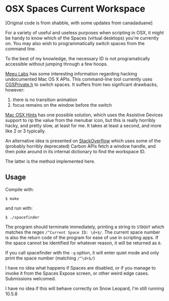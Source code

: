 OSX Spaces Current Workspace
============================

[Original code is from shabble, with some updates from canadaduane]

For a variety of useful and useless purposes when scripting in OSX, it
might be handy to know which of the  Spaces (virtual desktops)
you're currently on. You may also wish to programmatically switch spaces
from the command line.

To the best of my knowledge, the necessary ID is not programatically accessible
without jumping through a few hoops.

[Meeu Labs](http://meeu.me/blog/dashboard-expose-spaces) has some interesting
information regarding hacking undocumented Mac OS X APIs.  This command-line
tool currently uses [CGSPrivate.h](http://code.google.com/p/undocumented-goodness/source/browse/trunk/CoreGraphics/CGSPrivate.h)
to switch spaces.  It suffers from two signficant drawbacks, however:
  1. there is no transition animation
  2. focus remains on the window before the switch

[Mac OSX Hints](http://www.macosxhints.com/article.php?story=20080227075244778)
has one possible solution, which uses the Assistive Devices support to rip the
value from the menubar icon, but this is really horribly hacky, and pretty slow,
at least for me. It takes at least a second, and more like 2 or 3 typically.

An alternative idea is presented on
[StackOverflow](http://stackoverflow.com/questions/554380/how-to-detect-which-space-the-user-is-on-in-mac-os-x-leopard)
which uses some of the (probably horribly deprecated) Carbon APIs fetch a window
handle, and then poke around in its internal dictionary to find the workspace
ID.

The latter is the method implemented here.

Usage
-----

Compile with:

`$ make`

and run with:

`$ ./spacefinder`

The program should terminate immediately, printing a string to `STDOUT`
which matches the regex `/^Current Space ID: \d+$/`. The current space
number is also the return code of the program for ease of use in scripting
apps.  If the space cannot be identified for whatever reason, it will be
returned as `0`.

If you call spacefinder with the `-q` option, it will enter quiet mode and
only print the space number (matching `/^\d+$/`)

I have no idea what happens if Spaces are disabled, or if you manage to invoke
it from the Spaces Expose screen, or other weird edge cases. Submissions
welcomed.

I have no idea if this will behave correctly on Snow Leopard, I'm still running
10.5.8
